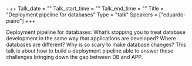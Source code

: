 +++
Talk_date = ""
Talk_start_time = ""
Talk_end_time = ""
Title = "Deployment pipeline for databases"
Type = "talk"
Speakers = ["eduardo-piairo"]
+++

Deployment pipeline for databases: What’s stopping you to treat database development in the same way that applications are developed? Where databases are different? Why is so scary to make database changes? This talk is about how to build a deployment pipeline able to answer these challenges bringing down the gap between DB and APP.
